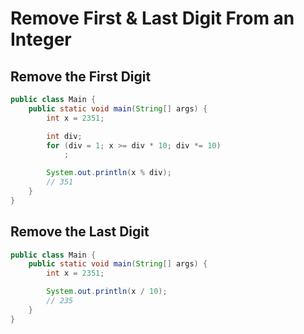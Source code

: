 # Remove First & Last Digit From an Integer

## Remove the First Digit

```java
public class Main {
    public static void main(String[] args) {
        int x = 2351;

        int div;
        for (div = 1; x >= div * 10; div *= 10)
            ;

        System.out.println(x % div);
        // 351
    }
}
```

## Remove the Last Digit

```java
public class Main {
    public static void main(String[] args) {
        int x = 2351;

        System.out.println(x / 10);
        // 235
    }
}
```

